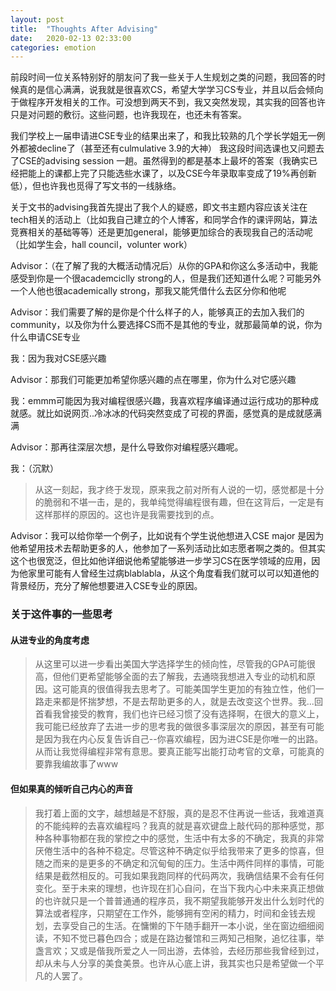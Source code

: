 ```yaml
---
layout: post
title:  "Thoughts After Advising"
date:   2020-02-13 02:33:00 
categories: emotion
---
```


<!--more -->
前段时间一位关系特别好的朋友问了我一些关于人生规划之类的问题，我回答的时候真的是信心满满，说我就是很喜欢CS，希望大学学习CS专业，并且以后会倾向于做程序开发相关的工作。可没想到两天不到，我又突然发现，其实我的回答也许只是对问题的敷衍。这些问题，也许我现在，也还未有答案。
 
 
我们学校上一届申请进CSE专业的结果出来了，和我比较熟的几个学长学姐无一例外都被decline了（甚至还有culmulative 3.9的大神） 我这段时间选课也又问题去了CSE的advising session 一趟。虽然得到的都是基本上最坏的答案（我确实已经把能上的课都上完了只能选些水课了，以及CSE今年录取率变成了19%再创新低），但也许我也觅得了写文书的一线脉络。
 
 
关于文书的advising我首先提出了我个人的疑惑，即文书主题内容应该关注在tech相关的活动上（比如我自己建立的个人博客，和同学合作的课评网站，算法竞赛相关的基础等等）还是更加general，能够更加综合的表现我自己的活动呢（比如学生会，hall council，volunter work）
 
 
Advisor：（在了解了我的大概活动情况后）从你的GPA和你这么多活动中，我能感受到你是一个很academciclly strong的人，但是我们还知道什么呢？可能另外一个人他也很academically strong，那我又能凭借什么去区分你和他呢
 
 
Advisor：我们需要了解的是你是个什么样子的人，能够真正的去加入我们的community，以及你为什么要选择CS而不是其他的专业，就那最简单的说，你为什么申请CSE专业
 
 
我：因为我对CSE感兴趣
 
 
Advisor：那我们可能更加希望你感兴趣的点在哪里，你为什么对它感兴趣
 
 
我：emmm可能因为我对编程很感兴趣，我喜欢程序编译通过运行成功的那种成就感。就比如说网页..冷冰冰的代码突然变成了可视的界面，感觉真的是成就感满满
 
 
Advisor：那再往深层次想，是什么导致你对编程感兴趣呢。
 
 
我：（沉默）
>从这一刻起，我才终于发现，原来我之前对所有人说的一切，感觉都是十分的脆弱和不堪一击，是的，我单纯觉得编程很有趣，但在这背后，一定是有这样那样的原因的。这也许是我需要找到的点。
 
 
Advisor：我可以给你举一个例子，比如说有个学生说他想进入CSE major 是因为他希望用技术去帮助更多的人，他参加了一系列活动比如志愿者啊之类的。但其实这个也很宽泛，但比如他详细说他希望能够进一步学习CS在医学领域的应用，因为他家里可能有人曾经生过病blablabla，从这个角度看我们就可以可以知道他的背景经历，充分了解他想要进入CSE专业的原因。
 
### 关于这件事的一些思考
#### 从进专业的角度考虑
> 从这里可以进一步看出美国大学选择学生的倾向性，尽管我的GPA可能很高，但他们更希望能够全面的去了解我，去通晓我想进入专业的动机和原因。这可能真的很值得我去思考了。可能美国学生更加的有独立性，他们一路走来都是怀揣梦想，不是去帮助更多的人，就是去改变这个世界。我...回首看我曾接受的教育，我们也许已经习惯了没有选择啊，在很大的意义上，我可能已经放弃了去进一步的思考我的做很多事深层次的原因，甚至有可能是因为我在内心反复告诉自己--你喜欢编程，因为进CSE是你唯一的出路。从而让我觉得编程非常有意思。要真正能写出能打动考官的文章，可能真的要靠我编故事了www
 
 
#### 但如果真的倾听自己内心的声音
> 我打着上面的文字，越想越是不舒服，真的是忍不住再说一些话，我难道真的不能纯粹的去喜欢编程吗？我真的就是喜欢键盘上敲代码的那种感觉，那种各种事物都在我的掌控之中的感觉，生活中有太多的不确定，我真的非常厌倦生活中的各种不稳定。尽管这种不确定似乎给我带来了更多的惊喜，但随之而来的是更多的不确定和沉甸甸的压力。生活中两件同样的事情，可能结果是截然相反的。可我如果我跑同样的代码两次，我确信结果不会有任何变化。至于未来的理想，也许现在扪心自问，在当下我内心中未来真正想做的也许就只是一个普普通通的程序员，我不期望我能够开发出什么划时代的算法或者程序，只期望在工作外，能够拥有空闲的精力，时间和金钱去规划，去享受自己的生活。在慵懒的下午随手翻开一本小说，坐在窗边细细阅读，不知不觉已暮色四合；或是在路边餐馆和三两知己相聚，追忆往事，举盏言欢；又或是偕我所爱之人一同出游，去体验，去经历那些我曾经到过，却从未与人分享的美食美景。也许从心底上讲，我其实也只是希望做一个平凡的人罢了。
 
 
 

